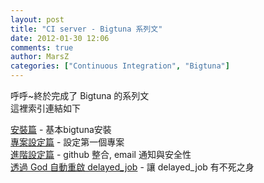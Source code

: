 ```yaml
---
layout: post
title: "CI server - Bigtuna 系列文"
date: 2012-01-30 12:06
comments: true
author: MarsZ
categories: ["Continuous Integration", "Bigtuna"]
---
```

呼呼~終於完成了 Bigtuna 的系列文  
這裡索引連結如下  
<!-- more -->

<a href="/blog/2012-01-27/ci-system-bigtuna-install/">安裝篇</a> - 基本bigtuna安裝  
<a href="/blog/2012-01-28/ci-system-bigtuna-setup-project/">專案設定篇</a> - 設定第一個專案  
<a href="/blog/2012-01-29/ci-system-bigtuna-github-interation-and-email/">進階設定篇</a> - github 整合, email 通知與安全性  
<a href="/blog/2012-02-23/bigtuna-delayedjob-persistant-by-god/">透過 God 自動重啟 delayed_job</a> - 讓 delayed_job 有不死之身
